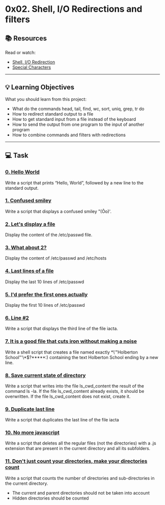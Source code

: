 # 0x02. Shell, I/O Redirections and filters

## :books: Resources
Read or watch:
* [Shell, I/O Redirection](https://intranet.hbtn.io/rltoken/Kwe7oA6N7iWf8kfnteJLrA)
* [Special Characters](https://intranet.hbtn.io/rltoken/6G_Cu3hczr_SdaSzlunjZg)

---
## :bulb: Learning Objectives
What you should learn from this project:

* What do the commands head, tail, find, wc, sort, uniq, grep, tr do
* How to redirect standard output to a file
* How to get standard input from a file instead of the keyboard
* How to send the output from one program to the input of another program
* How to combine commands and filters with redirections

---
## :computer: Task

### [0. Hello World](./0-hello_world)
Write a script that prints “Hello, World”, followed by a new line to the standard output.


### [1. Confused smiley](./1-confused_smiley )
Write a script that displays a confused smiley "(Ôo)'.


### [2. Let's display a file](./2-hellofile)
Display the content of the /etc/passwd file.


### [3. What about 2?](./3-twofiles)
Display the content of /etc/passwd and /etc/hosts


### [4. Last lines of a file](./4-lastlines)
Display the last 10 lines of /etc/passwd


### [5. I'd prefer the first ones actually](./5-firstlines)
Display the first 10 lines of /etc/passwd


### [6. Line #2](./6-third_line)
Write a script that displays the third line of the file iacta.


### [7. It is a good file that cuts iron without making a noise](./7-file)
Write a shell script that creates a file named exactly \*\\'"Holberton School"\'\\*$\?\*\*\*\*\*:) containing the text Holberton School  ending by a new line.


### [8. Save current state of directory](./8-cwd_state )
Write a script that writes into the file ls_cwd_content the result of the command ls -la. If the file ls_cwd_content already exists, it should be overwritten. If the file ls_cwd_content does not exist, create it.


### [9. Duplicate last line](./9-duplicate_last_line )
Write a script that duplicates the last line of the file iacta


### [10. No more javascript](./10-no_more_js )
Write a script that deletes all the regular files (not the directories) with a .js extension that are present in the current directory and all its subfolders.


### [11. Don't just count your directories, make your directories count](./11-directories)
Write a script that counts the number of directories and sub-directories in the current directory.
 * The current and parent directories should not be taken into account
 * Hidden directories should be counted



